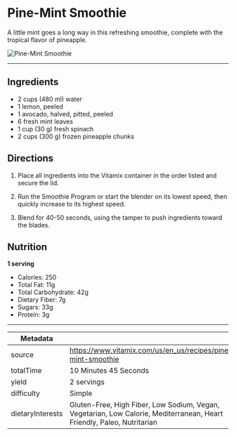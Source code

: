 # Pine-Mint Smoothie

A little mint goes a long way in this refreshing smoothie, complete with the tropical flavor of pineapple.

![Pine-Mint Smoothie](https://www.vitamix.com/content/dam/vitamix/migration/media/recipe/rcppinemintsmoothiei/images/pine-mint-smoothie-vitamix.jpg)

---

## Ingredients

- 2 cups (480 ml) water
- 1 lemon, peeled
- 1 avocado, halved, pitted, peeled
- 6 fresh mint leaves
- 1 cup (30 g) fresh spinach
- 2 cups (300 g) frozen pineapple chunks

## Directions

1. Place all ingredients into the Vitamix container in the order listed and secure the lid.

2. Run the Smoothie Program or start the blender on its lowest speed, then quickly increase to its highest speed.

3. Blend for 40-50 seconds, using the tamper to push ingredients toward the blades.

## Nutrition

**1 serving**

- Calories: 250
- Total Fat: 11g
- Total Carbohydrate: 42g
- Dietary Fiber: 7g
- Sugars: 33g
- Protein: 3g

---

| Metadata |  |
| --- | --- |
| source | https://www.vitamix.com/us/en_us/recipes/pine-mint-smoothie |
| totalTime | 10 Minutes 45 Seconds |
| yield | 2 servings |
| difficulty | Simple |
| dietaryInterests | Gluten-Free, High Fiber, Low Sodium, Vegan, Vegetarian, Low Calorie, Mediterranean, Heart Friendly, Paleo, Nutritarian |
